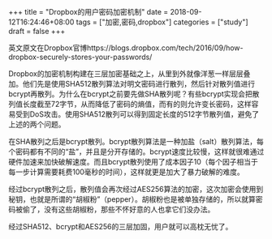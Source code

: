 +++
title = "Dropbox的用户密码加密机制"
date = 2018-09-12T16:24:46+08:00
tags = ["加密,密码,dropbox"]
categories = ["study"]
draft = false
+++

英文原文在Dropbox官博https://blogs.dropbox.com/tech/2016/09/how-dropbox-securely-stores-your-passwords/

Dropbox的加密机制构建在三层加密基础之上，从里到外就像洋葱一样层层叠加。他们先是使用SHA512散列算法对明文密码进行散列，然后针对散列值进行bcrypt再散列。为什么在bcrypt之前要先做SHA散列呢？有些bcrypt实现会把散列值长度截至72字节，从而降低了密码的熵值，而有的则允许变长密码，这样容易受到DoS攻击。使用SHA512散列可以得到固定长度的512字节散列值，避免了上述的两个问题。

在SHA散列之后是bcrypt散列。bcrypt散列算法是一种加盐（salt）散列算法，每个密码都有不同的“盐”，并且是分开存储的。bcrypt速度比较慢，这样就很难通过硬件加速来加快破解速度。而且bcrypt散列使用了成本因子10（每个因子相当于每一步计算需要耗费100毫秒的时间），这样就更是加大了暴力破解的难度。

经过bcrypt散列之后，散列值会再次经过AES256算法的加密，这次加密会使用到秘钥，也就是所谓的“胡椒粉”（pepper）。胡椒粉也是被单独存储的，所以就算密码被偷了，没有这些胡椒粉，那些不怀好意的人也拿它们没办法。

经过SHA512、bcrypt和AES256的三层加固，用户就可以高枕无忧了。